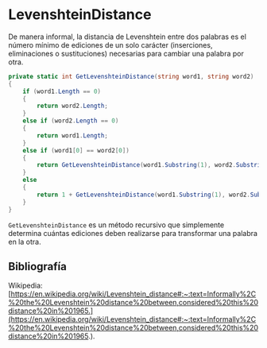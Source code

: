 # LevenshteinDistance

De manera informal, la distancia de Levenshtein entre dos palabras es el número mínimo de ediciones de un solo carácter (inserciones, eliminaciones o sustituciones) necesarias para cambiar una palabra por otra.

```cs
private static int GetLevenshteinDistance(string word1, string word2)
{
    if (word1.Length == 0)
    {
        return word2.Length;
    }
    else if (word2.Length == 0)
    {
        return word1.Length;
    }
    else if (word1[0] == word2[0])
    {
        return GetLevenshteinDistance(word1.Substring(1), word2.Substring(1));
    }
    else
    {
        return 1 + GetLevenshteinDistance(word1.Substring(1), word2.Substring(1));
    }
}
```

`GetLevenshteinDistance` es un método recursivo que simplemente determina cuántas ediciones deben realizarse para transformar una palabra en la otra.

## Bibliografía

Wikipedia: [https://en.wikipedia.org/wiki/Levenshtein_distance#:~:text=Informally%2C%20the%20Levenshtein%20distance%20between,considered%20this%20distance%20in%201965.](https://en.wikipedia.org/wiki/Levenshtein_distance#:~:text=Informally%2C%20the%20Levenshtein%20distance%20between,considered%20this%20distance%20in%201965.).